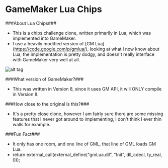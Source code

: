 GameMaker Lua Chips
=====

###About Lua Chips###
 - This is a chips challenge clone, written primarily in Lua, which was implemented into GameMaker.
 - I use a heavily modified version of [GM Lua] (https://code.google.com/p/gmlua/), looking at what I now know about Lua, the implementation is pretty dodgy, and doesn't really interface with GameMaker very well at all.

![alt tag](http://i.imgur.com/T7kTSbS.jpg)

###What version of GameMaker?###
 - This was written in Version 8, since it uses GM API, it will ONLY compile in Version 8.

###How close to the original is this?###
 - It's a pretty close clone, however I am fairly sure there are some missing features that I never got around to implementing, I don't think I ever thin walls for example.

###Fun Fact###
 - It only has one room, and one line of GML, that line of GML loads GM Lua.
 - return external_call(external_define("gmLua.dll", "Init", dll_cdecl, ty_real, 0));